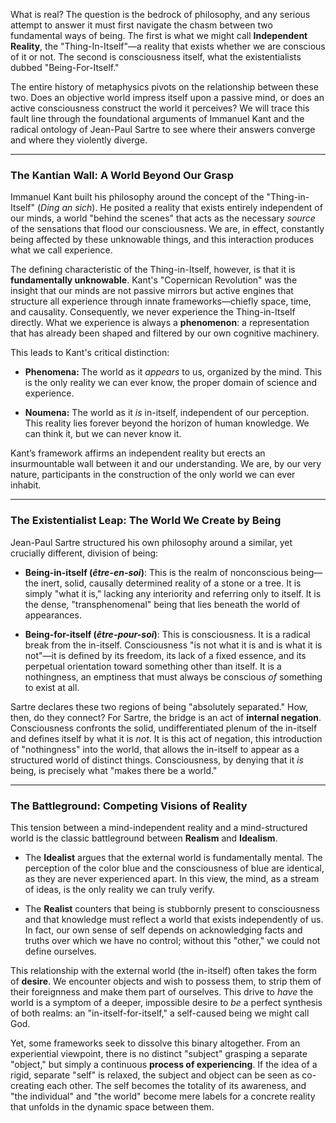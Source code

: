 What is real? The question is the bedrock of philosophy, and any serious attempt to answer it must first navigate the chasm between two fundamental ways of being. The first is what we might call **Independent Reality**, the "Thing-In-Itself"—a reality that exists whether we are conscious of it or not. The second is consciousness itself, what the existentialists dubbed "Being-For-Itself."

The entire history of metaphysics pivots on the relationship between these two. Does an objective world impress itself upon a passive mind, or does an active consciousness construct the world it perceives? We will trace this fault line through the foundational arguments of Immanuel Kant and the radical ontology of Jean-Paul Sartre to see where their answers converge and where they violently diverge.

---

### The Kantian Wall: A World Beyond Our Grasp

Immanuel Kant built his philosophy around the concept of the "Thing-in-Itself" (_Ding an sich_). He posited a reality that exists entirely independent of our minds, a world "behind the scenes" that acts as the necessary _source_ of the sensations that flood our consciousness. We are, in effect, constantly being affected by these unknowable things, and this interaction produces what we call experience.

The defining characteristic of the Thing-in-Itself, however, is that it is **fundamentally unknowable**. Kant's "Copernican Revolution" was the insight that our minds are not passive mirrors but active engines that structure all experience through innate frameworks—chiefly space, time, and causality. Consequently, we never experience the Thing-in-Itself directly. What we experience is always a **phenomenon**: a representation that has already been shaped and filtered by our own cognitive machinery.

This leads to Kant's critical distinction:

- **Phenomena:** The world as it _appears_ to us, organized by the mind. This is the only reality we can ever know, the proper domain of science and experience.
    
- **Noumena:** The world as it _is_ in-itself, independent of our perception. This reality lies forever beyond the horizon of human knowledge. We can think it, but we can never know it.
    

Kant’s framework affirms an independent reality but erects an insurmountable wall between it and our understanding. We are, by our very nature, participants in the construction of the only world we can ever inhabit.

---

### The Existentialist Leap: The World We Create by Being

Jean-Paul Sartre structured his own philosophy around a similar, yet crucially different, division of being:

- **Being-in-itself (_être-en-soi_)**: This is the realm of nonconscious being—the inert, solid, causally determined reality of a stone or a tree. It is simply "what it is," lacking any interiority and referring only to itself. It is the dense, "transphenomenal" being that lies beneath the world of appearances.
    
- **Being-for-itself (_être-pour-soi_)**: This is consciousness. It is a radical break from the in-itself. Consciousness "is not what it is and is what it is not"—it is defined by its freedom, its lack of a fixed essence, and its perpetual orientation toward something other than itself. It is a nothingness, an emptiness that must always be conscious _of_ something to exist at all.
    

Sartre declares these two regions of being "absolutely separated." How, then, do they connect? For Sartre, the bridge is an act of **internal negation**. Consciousness confronts the solid, undifferentiated plenum of the in-itself and defines itself by what it is _not_. It is this act of negation, this introduction of "nothingness" into the world, that allows the in-itself to appear as a structured world of distinct things. Consciousness, by denying that it _is_ being, is precisely what "makes there be a world."

---

### The Battleground: Competing Visions of Reality

This tension between a mind-independent reality and a mind-structured world is the classic battleground between **Realism** and **Idealism**.

- The **Idealist** argues that the external world is fundamentally mental. The perception of the color blue and the consciousness of blue are identical, as they are never experienced apart. In this view, the mind, as a stream of ideas, is the only reality we can truly verify.
    
- The **Realist** counters that being is stubbornly present to consciousness and that knowledge must reflect a world that exists independently of us. In fact, our own sense of self depends on acknowledging facts and truths over which we have no control; without this "other," we could not define ourselves.
    

This relationship with the external world (the in-itself) often takes the form of **desire**. We encounter objects and wish to possess them, to strip them of their foreignness and make them part of ourselves. This drive to _have_ the world is a symptom of a deeper, impossible desire to _be_ a perfect synthesis of both realms: an "in-itself-for-itself," a self-caused being we might call God.

Yet, some frameworks seek to dissolve this binary altogether. From an experiential viewpoint, there is no distinct "subject" grasping a separate "object," but simply a continuous **process of experiencing**. If the idea of a rigid, separate "self" is relaxed, the subject and object can be seen as co-creating each other. The self becomes the totality of its awareness, and "the individual" and "the world" become mere labels for a concrete reality that unfolds in the dynamic space between them.